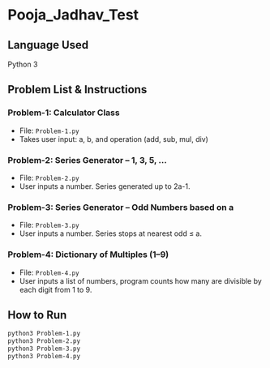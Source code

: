 # Pooja_Jadhav_Test

## Language Used
Python 3

## Problem List & Instructions

### Problem-1: Calculator Class
- File: `Problem-1.py`
- Takes user input: a, b, and operation (add, sub, mul, div)

### Problem-2: Series Generator – 1, 3, 5, ...
- File: `Problem-2.py`
- User inputs a number. Series generated up to 2a-1.

### Problem-3: Series Generator – Odd Numbers based on a
- File: `Problem-3.py`
- User inputs a number. Series stops at nearest odd ≤ a.

### Problem-4: Dictionary of Multiples (1–9)
- File: `Problem-4.py`
- User inputs a list of numbers, program counts how many are divisible by each digit from 1 to 9.

## How to Run
```bash
python3 Problem-1.py
python3 Problem-2.py
python3 Problem-3.py
python3 Problem-4.py
